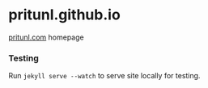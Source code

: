 # pritunl.github.io
[pritunl.com](https://pritunl.com/) homepage

### Testing
Run `jekyll serve --watch` to serve site locally for testing.
